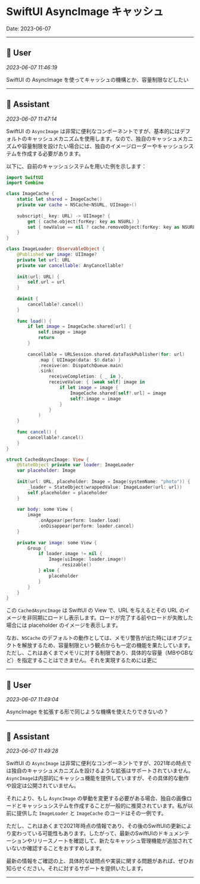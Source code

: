 # SwiftUI AsyncImage キャッシュ

Date: 2023-06-07

---

## 👤 User
*2023-06-07 11:46:19*

SwiftUI の AsyncImage を使ってキャッシュの機構とか、容量制限などしたい

---

## 🤖 Assistant
*2023-06-07 11:47:14*

SwiftUI の `AsyncImage` は非常に便利なコンポーネントですが、基本的にはデフォルトのキャッシュメカニズムを使用します。なので、独自のキャッシュメカニズムや容量制限を設けたい場合には、独自のイメージローダーやキャッシュシステムを作成する必要があります。

以下に、自前のキャッシュシステムを用いた例を示します：

```swift
import SwiftUI
import Combine

class ImageCache {
    static let shared = ImageCache()
    private var cache = NSCache<NSURL, UIImage>()
    
    subscript(_ key: URL) -> UIImage? {
        get { cache.object(forKey: key as NSURL) }
        set { newValue == nil ? cache.removeObject(forKey: key as NSURL) : cache.setObject(newValue!, forKey: key as NSURL) }
    }
}

class ImageLoader: ObservableObject {
    @Published var image: UIImage?
    private let url: URL
    private var cancellable: AnyCancellable?
    
    init(url: URL) {
        self.url = url
    }
    
    deinit {
        cancellable?.cancel()
    }
    
    func load() {
        if let image = ImageCache.shared[url] {
            self.image = image
            return
        }
        
        cancellable = URLSession.shared.dataTaskPublisher(for: url)
            .map { UIImage(data: $0.data) }
            .receive(on: DispatchQueue.main)
            .sink(
                receiveCompletion: { _ in },
                receiveValue: { [weak self] image in
                    if let image = image {
                        ImageCache.shared[self?.url] = image
                        self?.image = image
                    }
                }
            )
    }
    
    func cancel() {
        cancellable?.cancel()
    }
}

struct CachedAsyncImage: View {
    @StateObject private var loader: ImageLoader
    var placeholder: Image
    
    init(url: URL, placeholder: Image = Image(systemName: "photo")) {
        _loader = StateObject(wrappedValue: ImageLoader(url: url))
        self.placeholder = placeholder
    }
    
    var body: some View {
        image
            .onAppear(perform: loader.load)
            .onDisappear(perform: loader.cancel)
    }
    
    private var image: some View {
        Group {
            if loader.image != nil {
                Image(uiImage: loader.image!)
                    .resizable()
            } else {
                placeholder
            }
        }
    }
}
```

この `CachedAsyncImage` は SwiftUI の View で、URL を与えるとその URL のイメージを非同期にロードし表示します。ロードが完了する前やロードが失敗した場合には placeholder のイメージを表示します。

なお、`NSCache` のデフォルトの動作としては、メモリ警告が出た時にはオブジェクトを解放するため、容量制限という観点からも一定の機能を果たしています。ただし、これはあくまでメモリに対する制限であり、具体的な容量（MBやGBなど）を指定することはできません。それを実現するためには更に

---

## 👤 User
*2023-06-07 11:49:04*

AsyncImage を拡張する形で同じような機構を使えたりできないの？

---

## 🤖 Assistant
*2023-06-07 11:49:28*

SwiftUI の `AsyncImage` は非常に便利なコンポーネントですが、2021年の時点では独自のキャッシュメカニズムを設けるような拡張はサポートされていません。`AsyncImage`は内部的にキャッシュ機能を提供していますが、その具体的な動作や設定は公開されていません。

それにより、もし `AsyncImage` の挙動を変更する必要がある場合、独自の画像ロードとキャッシュシステムを作成することが一般的に推奨されています。私が以前に提供した `ImageLoader` と `ImageCache` のコードはその一例です。

ただし、これはあくまで2021年時点の情報であり、その後のSwiftUIの更新により変わっている可能性もあります。したがって、最新のSwiftUIのドキュメンテーションやリリースノートを確認して、新たなキャッシュ管理機能が追加されていないか確認することをおすすめします。

最新の情報をご確認の上、具体的な疑問点や実装に関する問題があれば、ぜひお知らせください。それに対するサポートを提供いたします。

---
